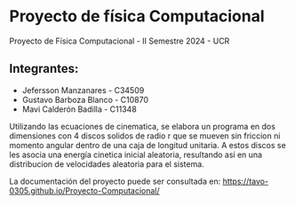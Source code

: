 
# Proyecto de física Computacional
Proyecto de Física Computacional - II Semestre 2024  - UCR 

## Integrantes:

 - Jefersson Manzanares - C34509
 - Gustavo Barboza Blanco - C10870
 - Mavi Calderón Badilla - C11348

Utilizando las ecuaciones de cinematica, se elabora un programa en dos dimensiones con 4 discos solidos de radio r que se mueven sin friccion ni momento angular dentro de una caja de longitud unitaria. A estos discos se les asocia una energía cinetica inicial aleatoria, resultando así en una distribucion de velocidades aleatoria para el sistema.

La documentación del proyecto puede ser consultada en: https://tavo-0305.github.io/Proyecto-Computacional/